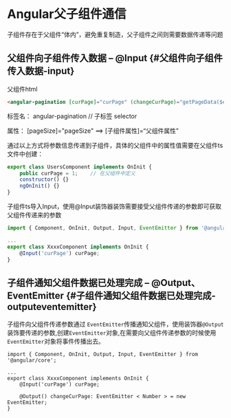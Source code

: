# Angular父子组件通信

子组件存在于父组件“体内”，避免重复制造，父子组件之间则需要数据传递等问题

## 父组件向子组件传入数据 – @Input {#父组件向子组件传入数据-input}

父组件html

```html
<angular-pagination [curPage]="curPage" (changeCurPage)="getPageData($event)"></angular-pagination>
```

标签名： angular-pagination // 子标签  selector

属性： \[pageSize\]="pageSize" ==&gt; \[子组件属性\]=“父组件属性”

通过以上方式将参数信息传递到子组件，具体的父组件中的属性值需要在父组件ts文件中创建：

```js
export class UsersComponent implements OnInit {
    public curPage = 1;    // 在父组件中定义
    constructor() {}
    ngOnInit() {}
}
```

子组件ts导入Input，使用@Input装饰器装饰需要接受父组件传递的参数即可获取父组件传递来的参数

```js
import { Component, OnInit, Output, Input, EventEmitter } from '@angular/core';

...
export class XxxxComponent implements OnInit {
    @Input('curPage') curPage;
}
```

## 子组件通知父组件数据已处理完成 – @Output、EventEmitter {#子组件通知父组件数据已处理完成-outputeventemitter}

子组件向父组件传递参数通过 `EventEmitter`传播通知父组件，使用装饰器`@Output`装饰要传递的参数,创建`EventEmitter`对象,在需要向父组件传递参数的时候使用`EventEmitter`对象将事件传播出去。

```
import { Component, OnInit, Output, Input, EventEmitter } from '@angular/core';

...
export class XxxxComponent implements OnInit {
    @Input('curPage') curPage;
    
    @Output() changeCurPage: EventEmitter < Number > = new EventEmitter;
}
```



